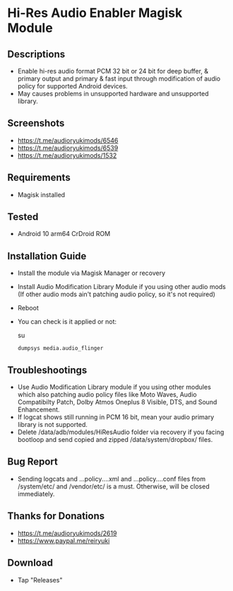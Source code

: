 # Hi-Res Audio Enabler Magisk Module

## Descriptions
- Enable hi-res audio format PCM 32 bit or 24 bit for deep buffer, & primary output and primary & fast input through modification of audio policy for supported Android devices. 
- May causes problems in unsupported hardware and unsupported library.

## Screenshots
- https://t.me/audioryukimods/6546
- https://t.me/audioryukimods/6539
- https://t.me/audioryukimods/1532

## Requirements
- Magisk installed

## Tested
- Android 10 arm64 CrDroid ROM

## Installation Guide
- Install the module via Magisk Manager or recovery
- Install Audio Modification Library Module if you using other audio mods (If other audio mods ain't patching audio policy, so it's not required)
- Reboot
- You can check is it applied or not:

  su

  `dumpsys media.audio_flinger`

## Troubleshootings
- Use Audio Modification Library module if you using other modules which also patching audio policy files like Moto Waves, Audio Compatibilty Patch, Dolby Atmos Oneplus 8 Visible, DTS, and Sound Enhancement.
- If logcat shows still running in PCM 16 bit, mean your audio primary library is not supported.
- Delete /data/adb/modules/HiResAudio folder via recovery if you facing bootloop and send copied and zipped /data/system/dropbox/ files.

## Bug Report
- Sending logcats and ...policy....xml and ...policy....conf files from /system/etc/ and /vendor/etc/ is a must. Otherwise, will be closed immediately.

## Thanks for Donations
- https://t.me/audioryukimods/2619
- https://www.paypal.me/reiryuki

## Download
- Tap "Releases"

